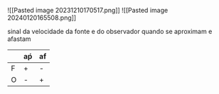 
![[Pasted image 20231210170517.png]]
![[Pasted image 20240120165508.png]]

sinal da velocidade da fonte e do observador quando se aproximam e afastam

|     | aṕ  | af  |
| --- | --- | --- |
| F   | +   | -   |
| O   | -   | +   |